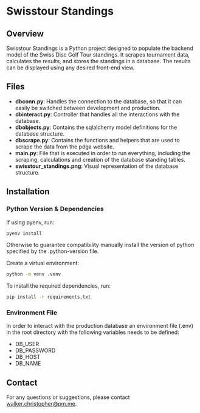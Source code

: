 # Swisstour Standings

## Overview
Swisstour Standings is a Python project designed to populate the backend model of the Swiss Disc Golf Tour standings. It scrapes tournament data, calculates the results, and stores the standings in a database. The results can be displayed using any desired front-end view. 

## Files
- **dbconn.py**: Handles the connection to the database, so that it can easily be switched between development and production. 
- **dbinteract.py**: Controller that handles all the interactions with the database.
- **dbobjects.py**: Contains the sqlalchemy model definitions for the database structure.
- **dbscrape.py**: Contains the functions and helpers that are used to scrape the data from the pdga website.
- **main.py**: File that is executed in order to run everything, including the scraping, calculations and creation of the database standing tables.
- **swisstour_standings.png**: Visual representation of the database structure.

## Installation
### Python Version & Dependencies
If using pyenv, run:
```bash
pyenv install
```
Otherwise to guarantee compatibility manually install the version of python specified by the .python-version file.

Create a virtual environment:
```bash
python -m venv .venv
```

To install the required dependencies, run:
```bash
pip install -r requirements.txt
```
### Environment File
In order to interact with the production database an environment file (.env) in the root directory with the following variables needs to be defined:
- DB_USER
- DB_PASSWORD
- DB_HOST
- DB_NAME

## Contact
For any questions or suggestions, please contact walker.christopher@pm.me.
